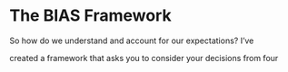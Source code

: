# The BIAS Framework

So how do we understand and account for our expectations? I’ve

created a framework that asks you to consider your decisions from four